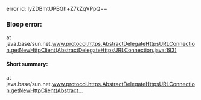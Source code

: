 error id: IyZDBmtUPBGh+Z7kZqVPpQ==
### Bloop error:

at java.base/sun.net.www.protocol.https.AbstractDelegateHttpsURLConnection.getNewHttpClient(AbstractDelegateHttpsURLConnection.java:193)
#### Short summary: 

at java.base/sun.net.www.protocol.https.AbstractDelegateHttpsURLConnection.getNewHttpClient(Abstract...